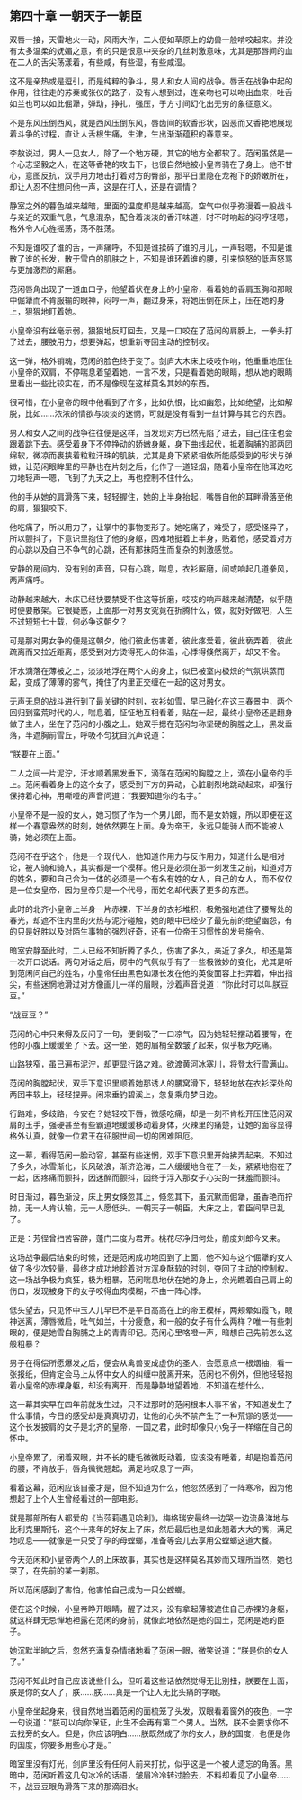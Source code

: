 ## 第四十章 **一朝天子一朝臣**

双唇一接，天雷地火一动，风雨大作，二人便如草原上的幼兽一般啃咬起来。并没有太多温柔的妩媚之意，有的只是恨意中夹杂的几丝刺激意味，尤其是那唇间的血在二人的舌尖荡漾着，有些咸，有些湿，有些咸湿。

这不是亲热或是逗引，而是纯粹的争斗，男人和女人间的战争。唇舌在战争中起的作用，往往走的苏秦或张仪的路子，没有人想到过，连亲吻也可以吻出血来，吐舌如兰也可以如此倔犟，弹动，挣扎，强压，于方寸间幻化出无穷的象征意义。

不是东风压倒西风，就是西风压倒东风，唇齿间的软香形状，凶恶而又香艳地展现着斗争的过程，直让人舌根生痛，生津，生出渐渐蕴积的春意来。

李敖说过，男人一见女人，除了一个地方硬，其它的地方全都软了。范闲虽然是一个心志坚毅之人，在这等香艳的攻击下，也很自然地被小皇帝骑在了身上。他不甘心，意图反抗，双手用力地击打着对方的臀部，那平日里隐在龙袍下的娇嫩所在，却让人忍不住想问他一声，这是在打人，还是在调情？

静室之外的暮色越来越暗，里面的温度却是越来越高，空气中似乎弥漫着一股战斗与亲近的双重气息，气息混杂，配合着淡淡的香汗味道，时不时响起的闷哼轻嗯，格外令人心旌摇荡，荡不胜荡。

不知是谁咬了谁的舌，一声痛呼，不知是谁揉碎了谁的月儿，一声轻嗯，不知是谁散了谁的长发，散于雪白的肌肤之上，不知是谁环着谁的腰，引来恼怒的低声怒骂与更加激烈的厮磨。

范闲唇角出现了一道血口子，他望着伏在身上的小皇帝，看着她的香肩玉胸和那眼中倔犟而不肯服输的眼神，闷哼一声，翻过身来，将她压倒在床上，压在她的身上，狠狠地盯着她。

小皇帝没有丝毫示弱，狠狠地反盯回去，又是一口咬在了范闲的肩膀上，一拳头打了过去，腰肢用力，想要弹起，想重新夺回主动的控制权。

这一弹，格外销魂，范闲的脸色终于变了。剑庐大木床上吱吱作响，他重重地压住小皇帝的双肩，不停喘息着望着她，一言不发，只是看着她的眼睛，想从她的眼睛里看出一些比较实在，而不是像现在这样莫名其妙的东西。

很可惜，在小皇帝的眼中他看到了许多，比如仇恨，比如幽怨，比如绝望，比如解脱，比如……浓浓的情欲与淡淡的迷惘，可就是没有看到一丝计算与其它的东西。

男人和女人之间的战争往往便是这样，当发现对方已然先陷了进去，自己往往也会跟着跳下去。感受着身下不停挣动的娇嫩身躯，身下曲线起伏，抵着胸脯的那两团绵软，微凉而裹挟着粒粒汗珠的肌肤，尤其是身下紧紧相依所能感受到的形状与弹嫩，让范闲眼眸里的平静也在片刻之后，化作了一道轻烟，随着小皇帝在他耳边吃力地轻声一嗯，飞到了九天之上，再也控制不住什么。

他的手从她的肩滑落下来，轻轻握住，她的上半身抬起，嘴唇自他的耳畔滑落至他的肩，狠狠咬下。

他吃痛了，所以用力了，让掌中的事物变形了。她吃痛了，难受了，感受怪异了，所以颤抖了，下意识里抱住了他的身躯，困难地挺着上半身，贴着他，感受着对方的心跳以及自己不争气的心跳，还有那抹陌生而复杂的刺激感觉。

安静的房间内，没有别的声音，只有心跳，喘息，衣衫厮磨，间或响起几道拳风，两声痛呼。

动静越来越大，木床已经快要禁受不住这等折磨，吱吱的响声越来越清楚，似乎随时便要散架。它很疑惑，上面那一对男女究竟在折腾什么，做，就好好做吧，人生不过短短七十载，何必争这朝夕？

可是那对男女争的便是这朝夕，他们彼此伤害着，彼此疼爱着，彼此亵弄着，彼此疏离而又拉近距离，感受到对方烫得死人的体温，心悸得倏然离开，却又不舍。

汗水滴落在薄被之上，淡淡地浮在两个人的身上，似已被室内极炽的气氛烘蒸而起，变成了薄薄的雾气，掩住了内里正交缠在一起的这对男女。

无声无息的战斗进行到了最关键的时刻，衣衫如雪，早已融化在这三春景中，两个回归到蛮荒时代的人，喘息着，怔怔地互相看着，贴在一起，最终小皇帝还是翻身做了主人，坐在了范闲的小腹之上。她双手摁在范闲匀称坚硬的胸膛之上，黑发垂落，半遮胸前雪丘，呼吸不匀犹自沉声说道：

“朕要在上面。”

二人之间一片泥泞，汗水顺着黑发垂下，滴落在范闲的胸膛之上，滴在小皇帝的手上。范闲看着身上的这个女子，感受到下方的异动，心脏剧烈地跳动起来，却强行保持着心神，用嘶哑的声音问道：“我要知道你的名字。”

小皇帝不是一般的女人，她习惯了作为一个男儿郎，而不是女娇娥，所以即便在这样一个春意盎然的时刻，她依然要在上面。身为帝王，永远只能骑人而不能被人骑，她必须在上面。

范闲不在乎这个，他是一个现代人，他知道作用力与反作用力，知道什么是相对论，被人骑和骑人，其实都是一个模样。他只是必须在那一刻发生之前，知道对方的姓名，要和自己合为一体的必须是一个有名有姓的女人，自己的女人，而不仅仅是一位女皇帝，因为皇帝只是一个代号，而姓名却代表了更多的东西。

此时的北齐小皇帝上半身一片赤裸，下半身的衣衫堆积，极勉强地遮住了腰臀处的春光，却遮不住内里的火热与泥泞碰触，她的眼中已经少了最先前的绝望幽怨，有的只是好胜以及对陌生事物的强烈好奇，还有一位帝王习惯性的发号施令。

暗室安静至此时，二人已经不知折腾了多久，伤害了多久，亲近了多久，却还是第一次开口说话。两句对话之后，房中的气氛似乎有了一些极微妙的变化，尤其是听到范闲问自己的姓名，小皇帝任由黑色如瀑长发在他的英俊面容上扫弄着，伸出指尖，有些迷惘地滑过对方像画儿一样的眉眼，沙着声音说道：“你此时可以叫朕豆豆。”

“战豆豆？”

范闲的心中只来得及反问了一句，便倒吸了一口凉气，因为她轻轻摆动着腰臀，在他的小腹上缓缓坐了下去。这一坐，她的眉梢全数皱了起来，似乎极为吃痛。

山路狭窄，虽已遍布泥泞，却更显行路之难。欲渡黄河冰塞川，将登太行雪满山。

范闲的胸膛起伏，双手下意识里顺着她那诱人的腰窝滑下，轻轻地放在衣衫深处的两团丰软上，轻轻捏弄。闲来垂钓碧溪上，忽复乘舟梦日边。

行路难，多歧路，今安在？她轻咬下唇，微感吃痛，却是一刻不肯松开压住范闲双肩的玉手，强硬甚至有些霸道地缓缓移动着身体，火辣里的痛楚，让她的面容显得格外认真，就像一位君王在征服世间一切的困难阻厄。

这一幕，看得范闲一脸动容，甚至有些迷惘，双手下意识里开始拂弄起来。不知过了多久，冰雪渐化，长风破浪，渐济沧海，二人缓缓地合在了一处，紧紧地抱在了一起，因疼痛而颤抖，因迷醉而颤抖，因终于浮入那女子心尖的一抹羞而颤抖。

时日渐过，暮色渐没，床上男女倏忽其上，倏忽其下，虽沉默而倔犟，虽香艳而拧拗，无一人肯认输，无一人愿低头。一朝天子一朝臣，大床之上，君臣间早已乱了。

正是：芳径曾扫苦客醉，蓬门二度为君开。桃花尽净归何处，前度刘郎今又来。

这场战争最后结束的时候，还是范闲成功地回到了上面，他不知与这个倔犟的女人做了多少次较量，最终才成功地趁着对方浑身酥软的时刻，夺回了主动的控制权。这一场战争极为疯狂，极为粗暴，范闲喘息地伏在她的身上，余光瞧着自己肩上的伤口，发现被身下的女子咬得血肉模糊，不由一阵心悸。

低头望去，只见怀中玉人儿早已不是平日高高在上的帝王模样，两颊晕如霞飞，眼神迷离，薄唇微启，吐气如兰，十分疲惫，和一般的女子有什么两样？唯一有些刺眼的，便是她雪白胸脯之上的青青印记。范闲心里咯噔一声，暗想自己先前怎么这般粗暴？

男子在得偿所愿爆发之后，便会从禽兽变成虚伪的圣人，会愿意点一根烟抽，看一张报纸，但肯定会马上从怀中女人的纠缠中脱离开来，范闲也不例外，但他轻轻抱着小皇帝的赤裸身躯，却没有离开，而是静静地望着她，不知道在想什么。

这一幕其实早在四年前就发生过，只不过那时的范闲根本人事不省，不知道发生了什么事情，今日的感受却是真真切切，让他的心头不禁产生了一种荒谬的感觉——这个长发披肩的女子是北齐的皇帝，一国之君，此时却像只小兔子一样缩在自己的怀中。

小皇帝累了，闭着双眼，并不长的睫毛微微眨动着，应该没有睡着，却是抱着范闲的腰，不肯放手，唇角微微翘起，满足地叹息了一声。

看着这幕，范闲应该自豪才是，但不知道为什么，他忽然感到了一阵寒冷，因为他想起了上个人生曾经看过的一部电影。

就是那部所有人都爱的《当莎莉遇见哈利》，梅格瑞安最终一边哭一边流鼻涕地与比利克里斯托，这个十来年的好友上了床，然后最后也是如此翘着大大的嘴，满足地叹息——就像是一只受了孕的母螳螂，准备等会儿去享用公螳螂这道大餐。

今天范闲和小皇帝两个人的上床故事，其实也是这样莫名其妙而又理所当然，她也哭了，在先前的某一刹那。

所以范闲感到了害怕，他害怕自己成为一只公螳螂。

便在这个时候，小皇帝睁开眼睛，醒了过来，没有拿起薄被遮住自己赤裸的身躯，就这样肆无忌惮地袒露在范闲的身前，就像此地依然是她的国土，范闲是她的臣子。

她沉默半晌之后，忽然充满复杂情绪地看了范闲一眼，微笑说道：“朕是你的女人了。”

范闲不知此时自己应该说些什么，但听着这些话依然觉得无比别扭，朕要在上面，朕是你的女人了，朕……朕……真是一个让人无比头痛的字眼。

小皇帝坐起身来，很自然地当着范闲的面梳笼了头发，双眼看着窗外的夜色，一字一句说道：“朕可以向你保证，此生不会再有第二个男人。当然，朕不会要求你不去找旁的女人。但是，你应该明白……朕既然成了你的女人，朕的国度，也便是你的国度，你要多用些心才是。”

暗室里没有灯光，剑庐里没有任何人前来打扰，似乎这是一个被人遗忘的角落。黑暗中，范闲听着这几句冰冷的话语，皱眉冷冷转过脸去，不料却看见了小皇帝……不，战豆豆眼角滑落下来的那滴泪水。

